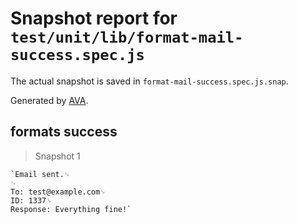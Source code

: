 # Snapshot report for `test/unit/lib/format-mail-success.spec.js`

The actual snapshot is saved in `format-mail-success.spec.js.snap`.

Generated by [AVA](https://avajs.dev).

## formats success

> Snapshot 1

    `Email sent.␊
    ␊
    To: test@example.com␊
    ID: 1337␊
    Response: Everything fine!`
